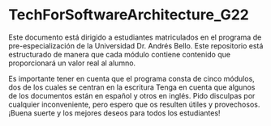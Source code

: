 # TechForSoftwareArchitecture_G22

Este documento está dirigido a estudiantes matriculados en el programa de pre-especialización de la Universidad Dr. Andrés Bello. Este repositorio está estructurado de manera que cada módulo contiene contenido que proporcionará un valor real al alumno.

Es importante tener en cuenta que el programa consta de cinco módulos, dos de los cuales se centran en la escritura Tenga en cuenta que algunos de los documentos están en español y otros en inglés. Pido disculpas por cualquier inconveniente, pero espero que os resulten útiles y provechosos. ¡Buena suerte y los mejores deseos para todos los estudiantes!
